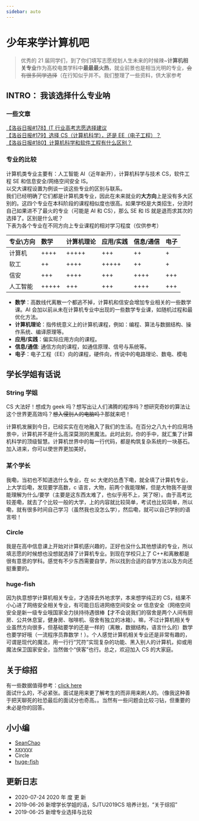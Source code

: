 ```yaml
---
sidebar: auto
---
```


# 少年来学计算机吧

> 优秀的 21 届同学们，到了你们填写志愿规划人生未来的时候辣~**计算机相关专业**作为高校电类学科中**最最最火热**，就业前景也是相当光明的专业，~~会有很多同学选择~~（在行知似乎并不。我们整理了一些资料，供大家参考

## INTRO： 我该选择什么专业呐

### 一些文章

[【洛谷日报#178】IT 行业高考志愿选择建议](https://www.luogu.com.cn/blog/kkksc03/advice-of-choosing-major-CS)  
[【洛谷日报#179】选择 CS（计算机科学），还是 EE（电子工程）？](https://www.luogu.com.cn/blog/kkksc03/EE-or-CS)  
[【洛谷日报#180】计算机科学和软件工程有什么区别？](https://www.luogu.com.cn/blog/kkksc03/CS-or-SE)

### 专业的比较

计算机类专业主要有：人工智能 AI（近年新开），计算机科学与技术 CS，软件工程 SE 和信息安全/网络空间安全 IS。  
以交大课程设置为例谈一谈这些专业的区别与联系。  
我们已经明确了它们都是计算机类专业，因此在未来就业的**大方向**上是没有多大区别的。这四个专业在本科阶段的课程相似度也很高。如果学校是大类招生，分流时自己如果进不了最火的专业（可能是 AI 和 CS），那么 SE 和 IS 就是退而求其次的选择了。区别是什么呢？  
下表为各个专业在不同方向上专业课程的相对学习程度（仅供参考）

| 专业\方向 | 数学  | 计算机理论 | 应用/实践 | 信息/通信 | 电子 |
| :-------- | :---- | :--------- | :-------- | :-------- | :--- |
| 计算机    | ++++  | +++++      | +++       | ++        | +    |
| 软工      | ++    | ++++       | +++++     | ++        | +    |
| 信安      | +++   | ++++       | +++       | ++++      | +++  |
| 人工智能  | +++++ | +++        | +++       | ++++      | +++  |

- **数学**：高数线代离散一个都逃不掉，计算机和信安会增加专业相关的一些数学课。AI 会加以前从未在计算机专业中出现的一些数学专业课，如随机过程和最优化方法。
- **计算机理论**：指传统意义上的计算机课程，例如：编程、算法与数据结构、操作系统、编译原理等。
- **应用/实践**：偏实际应用方向的课程。
- **信息/通信**: 通信方向的课程，如通信原理、信号与系统等。
- **电子**：电子工程（EE）向的课程，硬件向，传说中的电路理论、数电、模电  

## 学长学姐有话说

### String 学姐

CS 大法好！想成为 geek 吗？想写出让人们沸腾的程序吗？想研究奇妙的算法让这个世界更高效吗？~~想入侵别人的电脑吗？~~那就来吧！

计算机发展到今日，已经实实在在地融入了我们的生活。在百分之八九十的应用场景中，计算机并不是什么高深莫测的黑魔法。此时此刻，你的手中，就汇集了计算机科学的顶级智慧。计算机世界中的每一行代码，都是构筑复杂系统的一块基石。加入进来，你可以使世界更加美好。

### 某个学长

我嘞，当初也不知道选什么专业，在 sc 大佬的怂恿下嘞，就全填了计算机专业，上大学后嘞，发现要学高数，c 语言，大物，前两个我能理解，但是大物我不是很能理解为什么/要学（主要是这东西太难了，也似乎用不上，哭了呀）。由于高考比较差嘞，就去了个比较一般的大学，上的内容就比较简单，考试也比较简单，所以嘞，就有很多时间自己学习（虽然我也没怎么学），然后嘞，就可以自己学别的语言啦！

### Circle

我是在高中信息课上开始对计算机感兴趣的，正好也没什么其他想读的专业，所以填志愿的时候想也没想就选择了计算机专业。到现在学校只上了 C++和离散都是很有意思的学科。感觉有不少东西需要自学，所以找到合适的自学方法以及方向还挺重要的。

### huge-fish

因为执意想学计算机相关专业，才选择去外地求学，本来想学纯正的 CS，结果不小心进了网络安全相关专业，有可能日后进网络空间安全 or 信息安全（网络空间安全是新一级专业哦国家全力扶持待遇很棒【才不会说我们的宿舍是两个人间有厨房、公共休息室，健身房、咖啡机、宿舍有独立的冰箱）。嘛，不过计算机相关专业虽然方向很多，但基础要学的还是一样的（离散，数据结构，语言什么的）数学也要学好哦（一流程序员靠数学！）。个人感觉计算机相关专业还是非常有趣的，可谓是现代的魔法，用一行行“咒符”实现复杂的功能、黑入别人的计算机，抑或用魔法保卫国家安全，当然做个“侠客”也行。总之，欢迎加入 CS 的大家庭。

## 关于综招

有一些数据值得参考：[click here](https://gist.github.com/skyzh/60a4fa3b2c800029189a88e042cd6027)  
面试什么的，不必紧张。面试是用来更了解考生的而非用来刷人的。（像我这种善于把天聊死的社恐最后的面试分也奇高。。当然有一些问题会比较刁钻，但重要的未必是你的回答。

## 小小编

- [SeanChao](https://github.com/SeanChao)
- [xxyyyy](https://github.com/xxyyyy)
- Circle
- [huge-fish](https://github.com/huge-fish)

## 更新日志

- 2020-07-24 2020 年 度 更 新
- 2019-06-26 新增学长学姐的话，SJTU2019CS 培养计划，“关于综招”
- 2019-06-25 新增专业选择与比较
